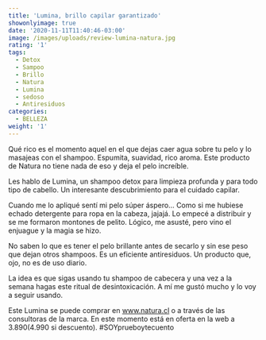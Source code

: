 ```yaml
---
title: 'Lumina, brillo capilar garantizado'
showonlyimage: true
date: '2020-11-11T11:40:46-03:00'
image: /images/uploads/review-lumina-natura.jpg
rating: '1'
tags:
  - Detox
  - Sampoo
  - Brillo
  - Natura
  - Lumina
  - sedoso
  - Antiresiduos
categories:
  - BELLEZA
weight: '1'
---
```

Qué rico es el momento aquel en el que dejas caer agua sobre tu pelo y lo masajeas con el shampoo. Espumita, suavidad, rico aroma. Este producto de Natura no tiene nada de eso y deja el pelo increíble.

<!--more-->

Les hablo de Lumina, un shampoo detox para limpieza profunda y para todo tipo de cabello. Un interesante descubrimiento para el cuidado capilar.



Cuando me lo apliqué sentí mi pelo súper áspero… Como si me hubiese echado detergente para ropa en la cabeza, jajajá. Lo empecé a distribuir y se me formaron montones de pelito. Lógico, me asusté, pero vino el enjuague y la magia se hizo.



No saben lo que es tener el pelo brillante antes de secarlo y sin ese peso que dejan otros shampoos. Es un eficiente antiresiduos. Un producto que, ojo, no es de uso diario.



La idea es que sigas usando tu shampoo de cabecera y una vez a la semana hagas este ritual de desintoxicación. A mí me gustó mucho y lo voy a seguir usando.



Este Lumina se puede comprar en www.natura.cl o a través de las consultoras de la marca. En este momento está en oferta en la web a $3.890 ($4.990 si descuento). #SOYprueboytecuento
